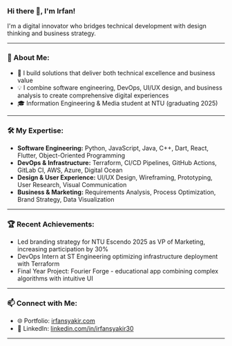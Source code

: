 ### Hi there 👋, I'm Irfan!
I'm a digital innovator who bridges technical development with design thinking and business strategy.

---
### 🚀 About Me:
- 🔭 I build solutions that deliver both technical excellence and business value
- 💡 I combine software engineering, DevOps, UI/UX design, and business analysis to create comprehensive digital experiences
- 🎓 Information Engineering & Media student at NTU (graduating 2025)

---
### 🛠️ My Expertise:
- **Software Engineering:** Python, JavaScript, Java, C++, Dart, React, Flutter, Object-Oriented Programming
- **DevOps & Infrastructure:** Terraform, CI/CD Pipelines, GitHub Actions, GitLab CI, AWS, Azure, Digital Ocean
- **Design & User Experience:** UI/UX Design, Wireframing, Prototyping, User Research, Visual Communication
- **Business & Marketing:** Requirements Analysis, Process Optimization, Brand Strategy, Data Visualization

---
### 🏆 Recent Achievements:
- Led branding strategy for NTU Escendo 2025 as VP of Marketing, increasing participation by 30%
- DevOps Intern at ST Engineering optimizing infrastructure deployment with Terraform
- Final Year Project: Fourier Forge - educational app combining complex algorithms with intuitive UI

---
### 📫 Connect with Me:
- 🌐 Portfolio: [irfansyakir.com](https://irfansyakir.com)  
- 💼 LinkedIn: [linkedin.com/in/irfansyakir30](https://linkedin.com/in/irfansyakir30)  
---

